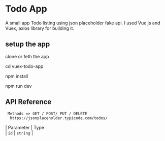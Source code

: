 # Todo App

A small app Todo listing using json placeholder fake api. I used Vue js and Vuex, axios library for building it.

## setup the app

clone or feth the app

cd vuex-todo-app

npm install

npm run dev

## API Reference

```http
 Methods => GET / POST/ PUT / DELETE
  https://jsonplaceholder.typicode.com/todos/
```

| Parameter | Type  
| `id` | `string` |
